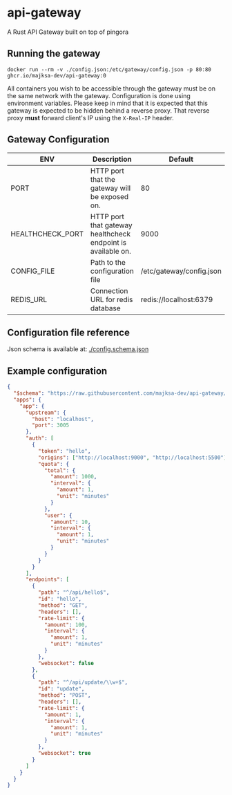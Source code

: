 # api-gateway

A Rust API Gateway built on top of pingora

## Running the gateway

`docker run --rm -v ./config.json:/etc/gateway/config.json -p 80:80 ghcr.io/majksa-dev/api-gateway:0`

All containers you wish to be accessible through the gateway must be on the same network with the gateway.
Configuration is done using environment variables.
Please keep in mind that it is expected that this gateway is expected to be hidden behind a reverse proxy. That reverse proxy **must** forward client's IP using the `X-Real-IP` header.

## Gateway Configuration

| **ENV**          | **Description**                                              | **Default**              |
| ---------------- | ------------------------------------------------------------ | ------------------------ |
| PORT             | HTTP port that the gateway will be exposed on.               | 80                       |
| HEALTHCHECK_PORT | HTTP port that gateway healthcheck endpoint is available on. | 9000                     |
| CONFIG_FILE      | Path to the configuration file                               | /etc/gateway/config.json |
| REDIS_URL        | Connection URL for redis database                            | redis://localhost:6379   |

## Configuration file reference

Json schema is available at: [./config.schema.json](https://raw.githubusercontent.com/majksa-dev/api-gateway/main/config.schema.json)

## Example configuration

```json
{
  "$schema": "https://raw.githubusercontent.com/majksa-dev/api-gateway/main/config.schema.json",
  "apps": {
    "app": {
      "upstream": {
        "host": "localhost",
        "port": 3005
      },
      "auth": [
        {
          "token": "hello",
          "origins": ["http://localhost:9000", "http://localhost:5500"],
          "quota": {
            "total": {
              "amount": 1000,
              "interval": {
                "amount": 1,
                "unit": "minutes"
              }
            },
            "user": {
              "amount": 10,
              "interval": {
                "amount": 1,
                "unit": "minutes"
              }
            }
          }
        }
      ],
      "endpoints": [
        {
          "path": "^/api/hello$",
          "id": "hello",
          "method": "GET",
          "headers": [],
          "rate-limit": {
            "amount": 100,
            "interval": {
              "amount": 1,
              "unit": "minutes"
            }
          },
          "websocket": false
        },
        {
          "path": "^/api/update/\\w+$",
          "id": "update",
          "method": "POST",
          "headers": [],
          "rate-limit": {
            "amount": 1,
            "interval": {
              "amount": 1,
              "unit": "minutes"
            }
          },
          "websocket": true
        }
      ]
    }
  }
}
```
